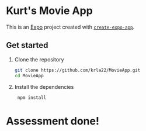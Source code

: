 # Kurt's Movie App

This is an [Expo](https://expo.dev) project created with [`create-expo-app`](https://www.npmjs.com/package/create-expo-app).

## Get started

1. Clone the repository

   ```bash
   git clone https://github.com/krla22/MovieApp.git
   cd MovieApp
   ```

2. Install the dependencies

   ```bash
    npm install
   ```

# Assessment done!

